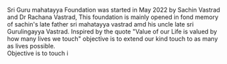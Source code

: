 Sri Guru mahatayya    Foundation was started in May 2022 by Sachin Vastrad and Dr Rachana Vastrad,  This foundation is mainly opened in fond memory of sachin's late father sri mahatayya vastrad amd his uncle late sri Gurulingayya Vastrad. 
Inspired by the quote "Value of our Life is valued by how many lives we touch" objective is to extend our kind touch to as many as lives possible.   
Objective is to touch i